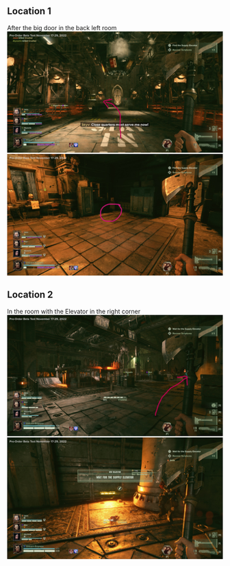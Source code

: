 ## Location 1
After the big door in the back left room
![](images/20221122191014_1_edit.jpg)
![](images/20221122190953_1_edit.jpg)
## Location 2
In the room with the Elevator in the right corner
![](images/20221122191331_1_edit.jpg)
![](images/20221122191315_1.jpg)